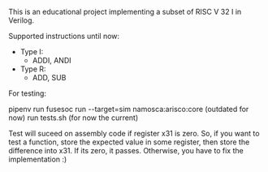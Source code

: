 This is an educational project implementing a subset of RISC V 32 I in Verilog.

Supported instructions until now:
* Type I:
    * ADDI, ANDI
* Type R:
    * ADD, SUB


For testing:

pipenv run fusesoc run --target=sim namosca:arisco:core   (outdated for now)
run tests.sh (for now the current)

Test will suceed on assembly code if register x31 is zero. So, if you want to test a function, store the expected value 
in some register, then store the difference into x31. If its zero, it passes. Otherwise, you have to fix the implementation :)
